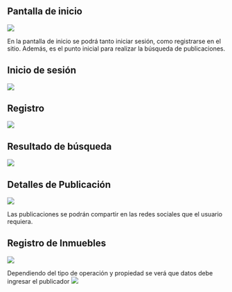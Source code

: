 ## Pantalla de inicio
![](EntregaN°1/Wireframes/Pantalla-Inicio.png)

En la pantalla de inicio se podrá tanto iniciar sesión, como registrarse en el sitio. Además, es el punto inicial para realizar la búsqueda de publicaciones.

## Inicio de sesión
![](EntregaN°1/Wireframes/Inicio-Sesion.png)

## Registro
![](EntregaN°1/Wireframes/Registro.png)

## Resultado de búsqueda
![](EntregaN°1/Wireframes/Resultados-Busqueda.png)

## Detalles de Publicación
![](EntregaN°1/Wireframes/Detalle-Publicacion.png)

Las publicaciones se podrán compartir en las redes sociales que el usuario requiera.

## Registro de Inmuebles
![](EntregaN°1/Wireframes/Registro-Inmueble.png)

Dependiendo del tipo de operación y propiedad se verá que datos debe ingresar el publicador
![](EntregaN°1/Wireframes/Formulario-Registro.png)


